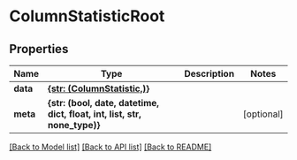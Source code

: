 # ColumnStatisticRoot


## Properties
Name | Type | Description | Notes
------------ | ------------- | ------------- | -------------
**data** | [**{str: (ColumnStatistic,)}**](ColumnStatistic.md) |  | 
**meta** | **{str: (bool, date, datetime, dict, float, int, list, str, none_type)}** |  | [optional] 

[[Back to Model list]](../README.md#documentation-for-models) [[Back to API list]](../README.md#documentation-for-api-endpoints) [[Back to README]](../README.md)


